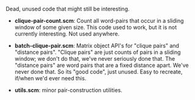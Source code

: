 Dead, unused code that might still be interesting.

* __clique-pair-count.scm__: Count all word-pairs that occur in a
    sliding window of some given size. This code used to work, but
    it is not currently interesting. Not used anywhere.

* __batch-clique-pair.scm__: Matrix object API's for "clique pairs" and
    "distance pairs". "Clique pairs" are just counts of pairs in a
    sliding window; we don't do that, we've never seriously done that.
    The "distance pairs" are word pairs that are a fixed distance apart.
    We've never done that.  So its "good code", just unused. Easy to
    recreate, if/when we'd ever need this.

* __utils.scm__: minor pair-construction utilities.
